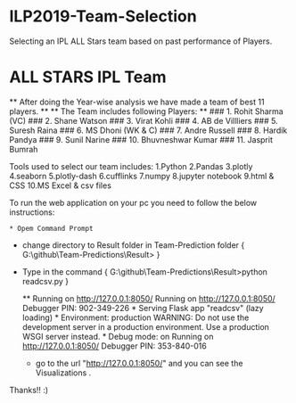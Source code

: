 # ILP2019-Team-Selection
Selecting an IPL ALL Stars team based on past performance of Players.

# ALL STARS IPL Team

** After doing the Year-wise analysis we have made a team of best 11 players.  **
** The Team includes following Players: **
    ### 1. Rohit Sharma (VC)
    ### 2. Shane Watson
    ### 3. Virat Kohli
    ### 4. AB de Villliers 
    ### 5. Suresh Raina 
    ### 6. MS Dhoni (WK & C) 
    ### 7. Andre Russell
    ### 8. Hardik Pandya
    ### 9. Sunil Narine 
    ### 10. Bhuvneshwar Kumar
    ### 11. Jasprit Bumrah
    
    
Tools used to select our team includes:
  1.Python
  2.Pandas
  3.plotly
  4.seaborn
  5.plotly-dash
  6.cufflinks
  7.numpy
  8.jupyter notebook
  9.html & CSS
  10.MS Excel & csv files
  
  
To run the web application on your pc you need to follow the below instructions:
	
	* Opem Command Prompt
	
  * change directory to Result folder in Team-Prediction folder { G:\github\Team-Predictions\Result> }
	
  * Type in the command { G:\github\Team-Predictions\Result>python readcsv.py }
	
	** Running on http://127.0.0.1:8050/
		Running on http://127.0.0.1:8050/
		Debugger PIN: 902-349-226
		 * Serving Flask app "readcsv" (lazy loading)
		 * Environment: production
		   WARNING: Do not use the development server in a production environment.
		   Use a production WSGI server instead.
		 * Debug mode: on
		Running on http://127.0.0.1:8050/
		Debugger PIN: 353-840-016

	* go to the url "http://127.0.0.1:8050/" and you can see the Visualizations .

Thanks!!
:)
  


    
    
        
   
    
